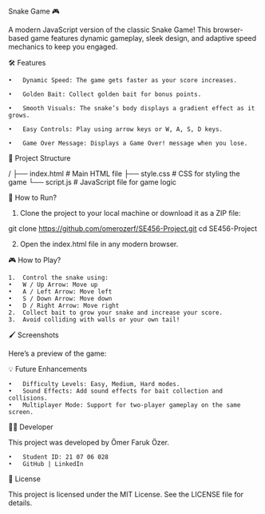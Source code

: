 Snake Game 🎮

A modern JavaScript version of the classic Snake Game! This browser-based game features dynamic gameplay, sleek design, and adaptive speed mechanics to keep you engaged.

🛠️ Features
	
	•	Dynamic Speed: The game gets faster as your score increases.

	•	Golden Bait: Collect golden bait for bonus points.

	•	Smooth Visuals: The snake’s body displays a gradient effect as it grows.

	•	Easy Controls: Play using arrow keys or W, A, S, D keys.

	•	Game Over Message: Displays a Game Over! message when you lose.

📂 Project Structure

/
├── index.html         # Main HTML file
├── style.css          # CSS for styling the game
└── script.js          # JavaScript file for game logic

🚀 How to Run?
1.	Clone the project to your local machine or download it as a ZIP file:

git clone https://github.com/omerozerf/SE456-Project.git
cd SE456-Project
		
2.	Open the index.html file in any modern browser.

🎮 How to Play?

	1.	Control the snake using:
	•	W / Up Arrow: Move up
	•	A / Left Arrow: Move left
	•	S / Down Arrow: Move down
	•	D / Right Arrow: Move right
	2.	Collect bait to grow your snake and increase your score.
	3.	Avoid colliding with walls or your own tail!

🖌️ Screenshots

Here’s a preview of the game:

💡 Future Enhancements

	•	Difficulty Levels: Easy, Medium, Hard modes.
	•	Sound Effects: Add sound effects for bait collection and collisions.
	•	Multiplayer Mode: Support for two-player gameplay on the same screen.

🧑‍💻 Developer

This project was developed by Ömer Faruk Özer.

	•	Student ID: 21 07 06 028
	•	GitHub | LinkedIn

📝 License

This project is licensed under the MIT License. See the LICENSE file for details.
